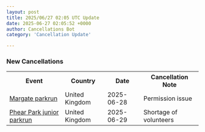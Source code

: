 ```yaml
---
layout: post
title: 2025/06/27 02:05 UTC Update
date: 2025-06-27 02:05:52 +0000
author: Cancellations Bot
category: 'Cancellation Update'

---
```


<h3>New Cancellations</h3>
<div class='hscrollable'>
<table style='width: 100%'>
    <tr>
        <th>Event</th>
        <th>Country</th>
        <th>Date</th>
        <th>Cancellation Note</th>
    </tr>
    <tr>
        <td><a href="https://www.parkrun.org.uk/margate">Margate parkrun</a></td>
        <td>United Kingdom</td>
        <td>2025-06-28</td>
        <td>Permission issue</td>
    </tr>
    <tr>
        <td><a href="https://www.parkrun.org.uk/phearpark-juniors">Phear Park junior parkrun</a></td>
        <td>United Kingdom</td>
        <td>2025-06-29</td>
        <td>Shortage of volunteers</td>
    </tr>
</table>
</div>
